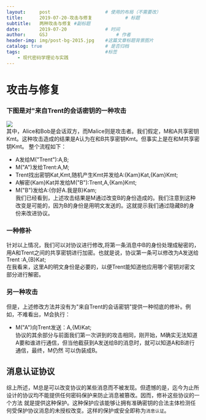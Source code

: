 ```yaml
---
layout:     post   				    # 使用的布局（不需要改）
title:      2019-07-20-攻击与修复			# 标题 
subtitle:   两种攻击与修复 #副标题
date:       2019-07-20 				# 时间
author:     GSJ 						# 作者
header-img: img/post-bg-2015.jpg 	#这篇文章标题背景图片
catalog: true 						# 是否归档
tags:								#标签
    - 现代密码学理论与实践
---
```


# 攻击与修复 <br>
### 下图是对"来自Trent的会话密钥的一种攻击 <br>
![](https://wx3.sinaimg.cn/mw690/005QXIrHly1g56i8eavwzj30c80713yj.jpg) <br>
其中，Alice和Bob是会话双方，而Malice则是攻击者。我们假定，M和A共享密钥Kmt。这种攻击造成的结果是A认为在和B共享密钥Kmt。但事实上是在和M共享密钥Kmt。
整个流程如下：<br>
- A发给M("Trent"):A,B;<br>
- M("A")发给Trent:A,M;<br>
- Trent找出密钥Kat,Kmt,随机产生Kmt并发给A:{Kam}Kat,{Kam}Kmt;<br>
- A解密{Kam}Kat并发给M("B"):Trent,A,{Kam}Kmt;<br>
- M("B")发给A:{你好A.我是B}Kam;<br>
我们已经看到，上述攻击结果是M通过改变B的身份造成的。我们注意到这种改变是可能的，因为B的身份是用明文发送的。这就提示我们通过隐藏B的身份来改进协议。<br>
### 一种修补
针对以上情况，我们可以对协议进行修改,将第一条消息中B的身份处理成秘密的，用A和Trent之间的共享密钥进行加密。也就是说，协议第一条可以修改为A发送给Trent
:A,{B}Kat;<br>
在我看来，这里A的明文身份是必要的，以便Trent能知道他应用哪个密钥对密文部分进行解密。<br>
### 另一种攻击
但是，上述修改方法并没有为"来自Trent的会话密钥"提供一种彻底的修补。例如，不难看出，M会执行：<br>
- M("A")向Trent发送：A,{M}Kat;<br>
协议的其余部分与前面我们第一次讲到的攻击相同，刚开始，M确实无法知道A要和谁进行通信，但当他截获到A发送给B的消息时，就可以知道A和B进行通信，最终，M仍然
可以伪装成B。<br>
## 消息认证协议
综上所述，M总是可以改变协议的某些消息而不被发现。但遗憾的是，迄今为止所设计的协议均不能提供任何密码保护来防止消息被篡改。因而，修补这些协议的一个方法
就是提供这种保护。这种保护应该能够让拥有准确密钥的合法主体检测任何受保护协议消息的未授权改变。这样的保护或安全即称为`消息认证`。<br>
